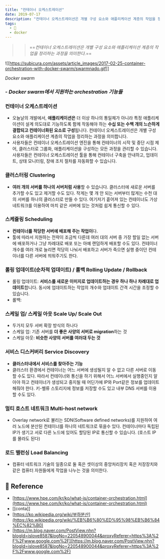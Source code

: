```yaml
---
title: "컨테이너 오케스트레이션"
date: 2019-07-17
description: "컨테이너 오케스트레이션은 개별 구성 요소와 애플리케이션 계층의 작업을 정리하는 과정을 의미한다."
tags:
  - 🌿
  - docker
---
```


> 
> > ==_컨테이너 오케스트레이션은 개별 구성 요소와 애플리케이션 계층의 작업을 정리하는 과정을 의미한다._==

![[https://subicura.com/assets/article_images/2017-02-25-container-orchestration-with-docker-swarm/swarmnado.gif]]

_Docker swarm_

### - **_Docker swarm에서 지원하는 orchestration 기능들_**

  

### 컨테이너 오케스트레이션

  

- 오늘날의 개발에서, **애플리케이션은** 더 이상 하나의 통일체가 아니라 특정 애플리케이션이 설계 의도대로 기능하도록 함께 작동해야 하는 **수십 또는 수백 개의 느슨하게 결합되고 컨테이너화된 요소로 구성**됩니다. 컨테이너 오케스트레이션은 개별 구성 요소와 애플리케이션 계층의 작업을 정리하는 과정을 의미합니다.
- 사용자들은 컨테이너 오케스트레이션 엔진을 통해 컨테이너의 시작 및 중단 시점 제어, 클러스터로 그룹화, 애플리케이션을 구성하는 모든 과정을 관리할 수 있습니다. 사용자들은 컨테이너 오케스트레이션 툴을 통해 컨테이너 구축을 안내하고, 업데이트, 상태 모니터링, 장애 조치 절차를 자동화할 수 있습니다.

  

  

### 클러스터링 Clustering

  

- **여러 개의 서버를 하나의 서버처럼 사용**할 수 있습니다. 클러스터에 새로운 서버를 추가할 수도 있고 제거할 수도 있다. 작게는 몇 개 안 되는 서버부터 많게는 수천 대의 서버를 하나의 클러스터로 만들 수 있다. 여기저기 흩어져 있는 컨테이너도 가상 네트워크를 이용하여 마치 같은 서버에 있는 것처럼 쉽게 통신할 수 있다.

  

### 스케쥴링 Scheduling

  

- **컨테이너를 적당한 서버에 배포해 주는 작업이**다.
- 툴에 따라서 지원하는 전략이 조금씩 다른데 여러 대의 서버 중 가장 할일 없는 서버에 배포하거나 그냥 차례대로 배포 또는 아예 랜덤하게 배포할 수도 있다. 컨테이너 개수를 여러 개로 늘리면 적당히 나눠서 배포하고 서버가 죽으면 실행 중이던 컨테이너를 다른 서버에 띄워주기도 한다.

  

### 롤링 업데이트(순차적 업데이트) / 롤백 Rolling Update / Rollback

  

- 롤링 업데이트: **서비스를 새로운 이미지로 업데이트하는 경우 하나 하나 차례대로 업데이트**합니다. 동시에 업데이트하는 작업의 개수와 업데이트 간격 시간을 조정할 수 있습니다.
- 롤백:

  

### 스케일 업/ 스케일 아웃 Scale Up/ Scale Out

  

- 두가지 모두 서버 확장 방식의 하나다
- 스케일 업: 기존 서버를 **더 좋은 사양의 서버로 migration**하는 것
- 스케일 아웃: **비슷한 사양의 서버를 여러대 두는 것**

  

### 서비스 디스커버리 Service Discovery

  

- **클러스터내에서 서비스를 찾아주는 기능**
- 클러스터 환경에서 컨테이너는 어느 서버에 생성될지 알 수 없고 다른 서버로 이동할 수도 있다. 따라서 컨테이너와 통신을 하기 위해서 어느 서버에서 실행중인지 알아야 하고 컨테이너가 생성되고 중지될 때 어딘가에 IP와 Port같은 정보를 업데이트해줘야 한다. 키-벨류 스토리지에 정보를 저장할 수도 있고 내부 DNS 서버를 이용할 수도 있다.

  

### 멀티 호스트 네트워크 Multi-host network

  

- Overlay network로 불리는 SDN(Software defined networks)를 지원하여 여러 노드에 분산된 컨테이너를 하나의 네트워크로 묶을수 있다. 컨테이너마다 독립된 IP가 생기고 서로 다른 노드에 있어도 할당된 IP로 통신할 수 있습니다. (호스트 IP를 몰라도 된다)

  

### 로드 밸런싱 Load Balancing

- 컴퓨터 네트워크 기술의 일종으로 둘 혹은 셋이상의 중앙처리장치 혹은 저장장치와 같은 컴퓨터 자원들에게 작업을 나누는 것을 의미한다.

  

  

## 🍒 Reference

- [https://www.hpe.com/kr/ko/what-is/container-orchestration.html](https://www.hpe.com/kr/ko/what-is/container-orchestration.html)
- [[conta]]
- [https://ko.wikipedia.org/wiki/부하분산](https://ko.wikipedia.org/wiki/%EB%B6%80%ED%95%98%EB%B6%84%EC%82%B0)
- [https://m.blog.naver.com/PostView.nhn?blogId=islove8587&logNo=220548900044&proxyReferer=https%3A%2F%2Fwww.google.com%2F](https://m.blog.naver.com/PostView.nhn?blogId=islove8587&logNo=220548900044&proxyReferer=https%3A%2F%2Fwww.google.com%2F)